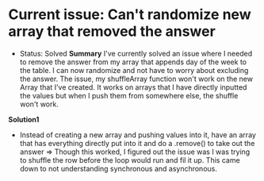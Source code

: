 # Current issue: Can't randomize new array that removed the answer
- Status: Solved 
**Summary**
I've currently solved an issue where I needed to remove the answer from my array that appends day of the week to the table. I can now randomize and not have to worry about excluding the answer. The issue, my shuffleArray function won't work on the new Array that I've created. It works on arrays that I have directly inputted the values but when I push them from somewhere else, the shuffle won't work. 

**Solution1** 
- Instead of creating a new array and pushing values into it, have an array that has everything directly put into it and do a .remove() to take out the answer
=> Though this worked, I figured out the issue was I was trying to shuffle the row before the loop would run and fil it up. This came down to not understanding synchronous and asynchronous. 

